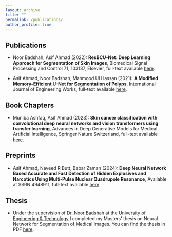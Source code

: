 ```yaml
---
layout: archive
title: ""
permalink: /publications/
author_profile: true
---
```


## Publications
* Noor Badshah, Asif Ahmad (2022):
**ResBCU-Net: Deep Learning Approach for Segmentation of Skin Images**, Biomedical Signal Processing and Control 71, 103137, Elsevier, full-text available [here](https://www.sciencedirect.com/science/article/abs/pii/S1746809421007345).

* Asif Ahmad, Noor Badshah, Mahmood Ul Hassan (2021):
**A Modified Memory-Efficient U-Net for Segmentation of Polyps**, International Journal of Engineering Works, full-text available [here](https://www.researchgate.net/profile/Asif-Ahmad-10/publication/350906015_A_Modified_Memory-Efficient_U-Net_for_Segmentation_of_Polyps/links/60a8e1ce45851522bc0aefed/A-Modified-Memory-Efficient-U-Net-for-Segmentation-of-Polyps.pdf).

## Book Chapters
* Muniba Ashfaq, Asif Ahmad (2023):
**Skin cancer classification with convolutional deep neural networks and vision transformers using transfer learning**, Advances in Deep Generative Models for Medical Artificial Intelligence, Springer Nature Switzerland, full-text available [here](https://link.springer.com/chapter/10.1007/978-3-031-46341-9_6).

## Preprints
* Asif Ahmad, Naveed R Butt, Babar Zaman (2024):
**Deep Neural Network Based Accurate and Fast Detection of Hidden Explosives and Narcotics Using Multi-Pulse Nuclear Quadrupole Resonance**, Available at SSRN 4948911, full-text available [here](https://papers.ssrn.com/sol3/papers.cfm?abstract_id=4948911).

  


## Thesis

* Under the supervision of [Dr. Noor Badshah](https://scholar.google.com.pk/citations?user=J_FUyFEAAAAJ&hl=en) at the [University of Engineering & Technology](https://www.uetpeshawar.edu.pk/) I completed my Masters' thesis on Neural Network for Segmentation of Medical Images. You can find the thesis in PDF [here](/files/Asif_Thesis.pdf). 
 

